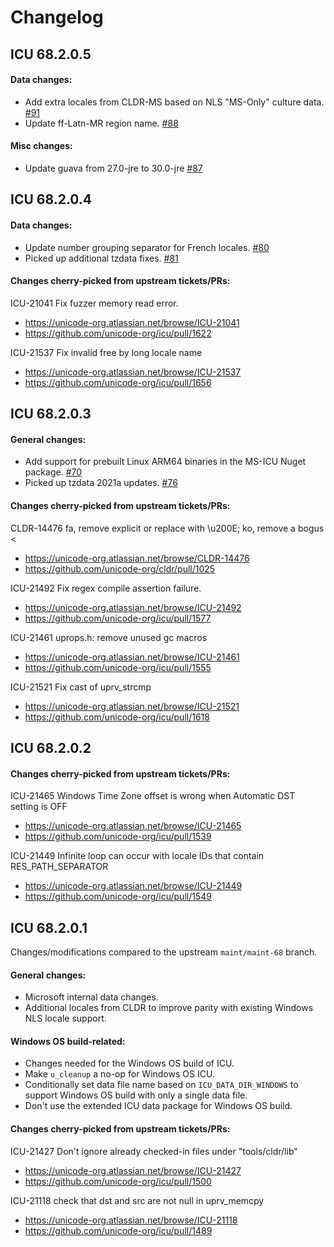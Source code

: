# Changelog

## ICU 68.2.0.5
#### Data changes:
- Add extra locales from CLDR-MS based on NLS "MS-Only" culture data. [#91](https://github.com/microsoft/icu/pull/91)
- Update ff-Latn-MR region name. [#88](https://github.com/microsoft/icu/pull/88)

#### Misc changes:
- Update guava from 27.0-jre to 30.0-jre [#87](https://github.com/microsoft/icu/pull/87)

## ICU 68.2.0.4
#### Data changes:
- Update number grouping separator for French locales. [#80](https://github.com/microsoft/icu/pull/80)
- Picked up additional tzdata fixes. [#81](https://github.com/microsoft/icu/pull/81)
#### Changes cherry-picked from upstream tickets/PRs:

ICU-21041 Fix fuzzer memory read error.
- https://unicode-org.atlassian.net/browse/ICU-21041
- https://github.com/unicode-org/icu/pull/1622

ICU-21537 Fix invalid free by long locale name
- https://unicode-org.atlassian.net/browse/ICU-21537
- https://github.com/unicode-org/icu/pull/1656

## ICU 68.2.0.3
#### General changes:
- Add support for prebuilt Linux ARM64 binaries in the MS-ICU Nuget package. [#70](https://github.com/microsoft/icu/pull/70)
- Picked up tzdata 2021a updates. [#76](https://github.com/microsoft/icu/pull/76)

#### Changes cherry-picked from upstream tickets/PRs:

CLDR-14476 fa, remove explicit <LRM> or replace with \u200E; ko, remove a bogus <
- https://unicode-org.atlassian.net/browse/CLDR-14476
- https://github.com/unicode-org/cldr/pull/1025

ICU-21492 Fix regex compile assertion failure.
- https://unicode-org.atlassian.net/browse/ICU-21492
- https://github.com/unicode-org/icu/pull/1577

ICU-21461 uprops.h: remove unused gc macros
- https://unicode-org.atlassian.net/browse/ICU-21461
- https://github.com/unicode-org/icu/pull/1555

ICU-21521 Fix cast of uprv_strcmp
- https://unicode-org.atlassian.net/browse/ICU-21521
- https://github.com/unicode-org/icu/pull/1618

## ICU 68.2.0.2
#### Changes cherry-picked from upstream tickets/PRs:

ICU-21465 Windows Time Zone offset is wrong when Automatic DST setting is OFF
- https://unicode-org.atlassian.net/browse/ICU-21465
- https://github.com/unicode-org/icu/pull/1539

ICU-21449 Infinite loop can occur with locale IDs that contain RES_PATH_SEPARATOR
- https://unicode-org.atlassian.net/browse/ICU-21449
- https://github.com/unicode-org/icu/pull/1549

## ICU 68.2.0.1

Changes/modifications compared to the upstream `maint/maint-68` branch.

#### General changes:
- Microsoft internal data changes.
- Additional locales from CLDR to improve parity with existing Windows NLS locale support.

#### Windows OS build-related:
- Changes needed for the Windows OS build of ICU.
- Make `u_cleanup` a no-op for Windows OS ICU.
- Conditionally set data file name based on `ICU_DATA_DIR_WINDOWS` to support Windows OS build with only a single data file.
- Don't use the extended ICU data package for Windows OS build.

#### Changes cherry-picked from upstream tickets/PRs:

ICU-21427 Don't ignore already checked-in files under "tools/cldr/lib"
- https://unicode-org.atlassian.net/browse/ICU-21427
- https://github.com/unicode-org/icu/pull/1500

ICU-21118 check that dst and src are not null in uprv_memcpy
- https://unicode-org.atlassian.net/browse/ICU-21118
- https://github.com/unicode-org/icu/pull/1489
